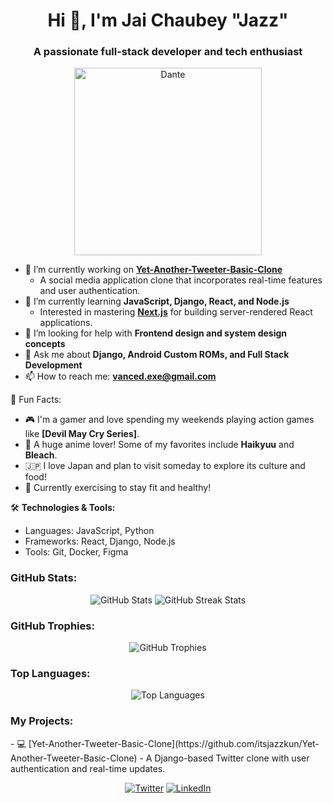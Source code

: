 <h1 align="center">Hi 👋, I'm Jai Chaubey "Jazz" </h1>
<h3 align="center">A passionate full-stack developer and tech enthusiast </h3>

<p align="center">
  <img src="https://github.com/user-attachments/assets/edf53345-3725-41eb-aabf-c027bd1998cd" alt="Dante" height="300"/>
</p>


- 🔭 I’m currently working on **[Yet-Another-Tweeter-Basic-Clone](https://github.com/itsjazzkun/Yet-Another-Tweeter-Basic-Clone)**
  - A social media application clone that incorporates real-time features and user authentication.
- 🌱 I’m currently learning **JavaScript, Django, React, and Node.js**
  - Interested in mastering **[Next.js](https://nextjs.org/)** for building server-rendered React applications.
- 🤔 I’m looking for help with **Frontend design and system design concepts**
- 💬 Ask me about **Django, Android Custom ROMs, and Full Stack Development**
- 📫 How to reach me: **vanced.exe@gmail.com**

🌟 Fun Facts:
- 🎮 I'm a gamer and love spending my weekends playing action games like **[Devil May Cry Series]**.
- 🌸 A huge anime lover! Some of my favorites include **Haikyuu** and **Bleach**.
- 🇯🇵 I love Japan and plan to visit someday to explore its culture and food!
- 💪 Currently exercising to stay fit and healthy!

🛠️ **Technologies & Tools:**
- Languages: JavaScript, Python
- Frameworks: React, Django, Node.js
- Tools: Git, Docker, Figma

<h3 align="left">GitHub Stats:</h3>
<p align="center">
  <img src="https://github-readme-stats.vercel.app/api?username=itsjazzkun&show_icons=true&theme=radical" alt="GitHub Stats" />
  <img src="https://github-readme-streak-stats.herokuapp.com/?user=itsjazzkun&theme=radical" alt="GitHub Streak Stats" />
</p>

<h3 align="left">GitHub Trophies:</h3>
<p align="center">
  <img src="https://github-profile-trophy.vercel.app/?username=itsjazzkun&theme=radical" alt="GitHub Trophies" />
</p>

<h3 align="left">Top Languages:</h3>
<p align="center">
  <img src="https://github-readme-stats.vercel.app/api/top-langs/?username=itsjazzkun&layout=compact&theme=radical" alt="Top Languages" />
</p>

<h3 align="left">My Projects:</h3>
- 💻 [Yet-Another-Tweeter-Basic-Clone](https://github.com/itsjazzkun/Yet-Another-Tweeter-Basic-Clone) - A Django-based Twitter clone with user authentication and real-time updates.

<p align="center">
  <a href="https://x.com/itsjazzkun" target="_blank"><img src="https://img.shields.io/badge/Twitter-@itsjazzkun-blue?style=for-the-badge&logo=twitter" alt="Twitter"/></a>
  <a href="https://www.linkedin.com/in/jai-chaubey/" target="_blank"><img src="https://img.shields.io/badge/LinkedIn-@JaiChaubey-blue?style=for-the-badge&logo=linkedin" alt="LinkedIn"/></a>
</p>

